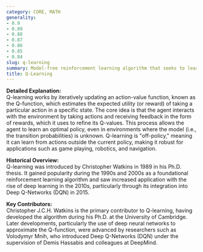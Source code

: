 ```yaml
---
category: CORE, MATH
generality:
- 0.9
- 0.89
- 0.88
- 0.87
- 0.86
- 0.85
- 0.84
slug: q-learning
summary: Model-free reinforcement learning algorithm that seeks to learn the value of actions in a given state, enabling an agent to maximize cumulative reward over time.
title: Q-Learning
---
```


**Detailed Explanation:**  
Q-learning works by iteratively updating an action-value function, known as the Q-function, which estimates the expected utility (or reward) of taking a particular action in a specific state. The core idea is that the agent interacts with the environment by taking actions and receiving feedback in the form of rewards, which it uses to refine its Q-values. This process allows the agent to learn an optimal policy, even in environments where the model (i.e., the transition probabilities) is unknown. Q-learning is "off-policy," meaning it can learn from actions outside the current policy, making it robust for applications such as game playing, robotics, and navigation.

**Historical Overview:**  
Q-learning was introduced by Christopher Watkins in 1989 in his Ph.D. thesis. It gained popularity during the 1990s and 2000s as a foundational reinforcement learning algorithm and saw increased application with the rise of deep learning in the 2010s, particularly through its integration into Deep Q-Networks (DQN) in 2015.

**Key Contributors:**  
Christopher J.C.H. Watkins is the primary contributor to Q-learning, having developed the algorithm during his Ph.D. at the University of Cambridge. Later developments, particularly the use of deep neural networks to approximate the Q-function, were advanced by researchers such as Volodymyr Mnih, who introduced Deep Q-Networks (DQN) under the supervision of Demis Hassabis and colleagues at DeepMind.